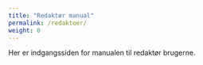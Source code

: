 ```yaml
---
title: "Redaktør manual"
permalink: /redaktoer/
weight: 0
---
```


Her er indgangssiden for manualen til redaktør brugerne.